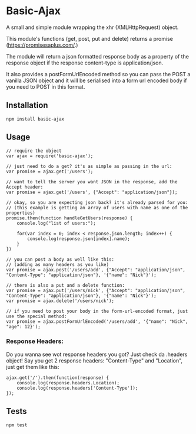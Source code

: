 # Basic-Ajax

A small and simple module wrapping the xhr (XMLHttpRequest) object.

This module's functions (get, post, put and delete) returns a promise (https://promisesaplus.com/.)

The module will return a json formatted response body as a property of the response object if the response content-type is application/json.

It also provides a postFormUrlEncoded method so you can pass the POST a vanilla JSON object and it will be serialised into a form url encoded body if you need to POST in this format.

## Installation
  
    npm install basic-ajax

## Usage

    // require the object
    var ajax = require('basic-ajax');
    
    // just need to do a get? it's as simple as passing in the url:
    var promise = ajax.get('/users');

    // want to tell the server you want JSON in the response, add the Accept header:
    var promise = ajax.get('/users', {"Accept": "application/json"});

    // okay, so you are expecting json back? it's already parsed for you:
    // (this example is getting an array of users with name as one of the properties)
    promise.then(function handleGetUsers(response) {
        console.log("list of users:");

        for(var index = 0; index < response.json.length; index++) {
            console.log(response.json[index].name);
        }
    })

    // you can post a body as well like this:
    // (adding as many headers as you like)
    var promise = ajax.post('/users/add', {"Accept": "application/json", "Content-Type": "application/json"}, '{"name": "Nick"}');

    // there is also a put and a delete function:
    var promise = ajax.put('/users/nick', {"Accept": "application/json", "Content-Type": "application/json"}, '{"name": "Nick"}');
    var promise = ajax.delete('/users/nick');

    // if you need to post your body in the form-url-encoded format, just use the special method:
    var promise = ajax.postFormUrlEncoded('/users/add', '{"name": "Nick", "age": 12}');

### Response Headers:

Do you wanna see wot response headers you got?  Just check da .headers object!
Say you get 2 response headers: "Content-Type" and "Location", just get them like this:

    ajax.get('/').then(function(response) {
        console.log(response.headers.Location);
        console.log(response.headers['Content-Type']);
    });

## Tests

    npm test

